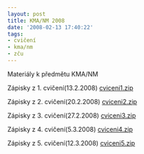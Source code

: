 ```yaml
---
layout: post
title: KMA/NM 2008
date: '2008-02-13 17:40:22'
tags:
- cvičení
- kma/nm
- zču
---
```


Materiály k předmětu KMA/NM


<p>Zápisky z 1. cvičení(13.2.2008) <a
href="http://data-4.xf.cz/file_download/6">cviceni1.zip</a></p>

<p>Zápisky z 2. cvičení(20.2.2008) <a
href="http://data-4.xf.cz/file_download/7">cviceni2.zip</a></p>

<p>Zápisky z 3. cvičení(27.2.2008) <a
href="http://data-4.xf.cz/file_download/8">cviceni3.zip</a></p>

<p>Zápisky z 4. cvičení(5.3.2008) <a
href="http://data-4.xf.cz/file_download/16">cviceni4.zip</a></p>

<p>Zápisky z 5. cvičení(12.3.2008) <a
href="http://data-4.xf.cz/file_download/17">cviceni5.zip</a></p>

